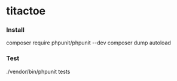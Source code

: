 # titactoe

### Install
composer require phpunit/phpunit --dev
composer dump autoload

### Test
./vendor/bin/phpunit tests


